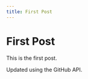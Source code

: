 ```yaml
---
title: First Post
---
```


# First Post

This is the first post.

Updated using the GitHub API.